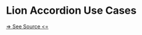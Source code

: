 # Lion Accordion Use Cases

[=> See Source <=](../../../docs/components/content/accordion/use-cases.md)
